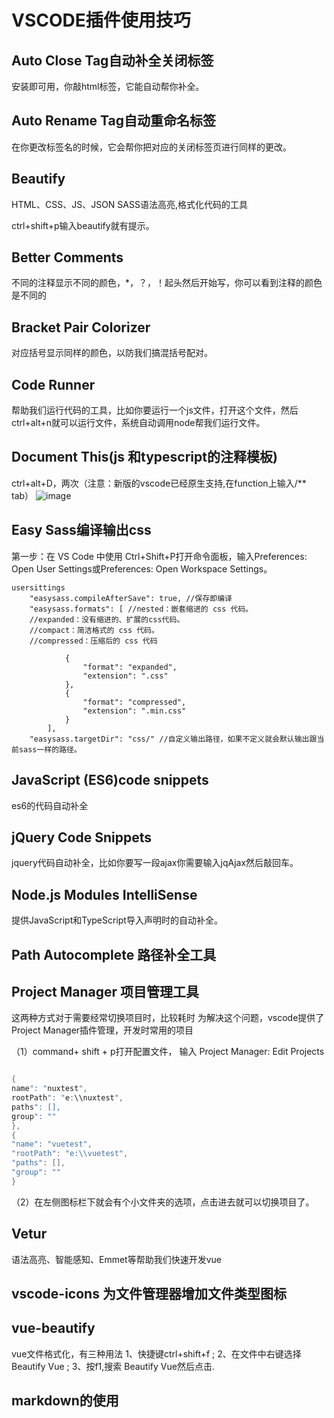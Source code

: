 # VSCODE插件使用技巧

## Auto Close Tag自动补全关闭标签

安装即可用，你敲html标签，它能自动帮你补全。

## Auto Rename Tag自动重命名标签

在你更改标签名的时候，它会帮你把对应的关闭标签页进行同样的更改。

## Beautify

HTML、CSS、JS、JSON SASS语法高亮,格式化代码的工具

ctrl+shift+p输入beautify就有提示。

## Better Comments

不同的注释显示不同的颜色，*，？，！起头然后开始写，你可以看到注释的颜色是不同的

## Bracket Pair Colorizer

对应括号显示同样的颜色，以防我们搞混括号配对。

## Code Runner

帮助我们运行代码的工具，比如你要运行一个js文件，打开这个文件，然后ctrl+alt+n就可以运行文件，系统自动调用node帮我们运行文件。

## Document This(js 和typescript的注释模板)

ctrl+alt+D，两次（注意：新版的vscode已经原生支持,在function上输入/** tab）
![image](https://upload-images.jianshu.io/upload_images/6870630-c0d6f349947f4b52.gif?imageMogr2/auto-orient/strip)

## Easy Sass编译输出css

第一步：在 VS Code 中使用 Ctrl+Shift+P打开命令面板，输入Preferences: Open User Settings或Preferences: Open Workspace Settings。

```ccs
usersittings
    "easysass.compileAfterSave": true, //保存即编译
    "easysass.formats": [ //nested：嵌套缩进的 css 代码。
    //expanded：没有缩进的、扩展的css代码。
    //compact：简洁格式的 css 代码。
    //compressed：压缩后的 css 代码

            {
                "format": "expanded",
                "extension": ".css"
            },
            {
                "format": "compressed",
                "extension": ".min.css"
            }
        ],
    "easysass.targetDir": "css/" //自定义输出路径，如果不定义就会默认输出跟当前sass一样的路径。

```

## JavaScript (ES6)code snippets

es6的代码自动补全

## jQuery Code Snippets

jquery代码自动补全，比如你要写一段ajax你需要输入jqAjax然后敲回车。

## Node.js Modules IntelliSense

提供JavaScript和TypeScript导入声明时的自动补全。

## Path Autocomplete 路径补全工具

## Project Manager 项目管理工具

这两种方式对于需要经常切换项目时，比较耗时
为解决这个问题，vscode提供了Project Manager插件管理，开发时常用的项目

（1）command+ shift + p打开配置文件，
输入 Project Manager: Edit Projects

```java

{
name": "nuxtest",
rootPath": "e:\\nuxtest",
paths": [],
group": ""
},
{
"name": "vuetest",
"rootPath": "e:\\vuetest",
"paths": [],
"group": ""
}


```

（2）在左侧图标栏下就会有个小文件夹的选项，点击进去就可以切换项目了。

## Vetur

语法高亮、智能感知、Emmet等帮助我们快速开发vue

## vscode-icons 为文件管理器增加文件类型图标

## vue-beautify

vue文件格式化，有三种用法
1、快捷键ctrl+shift+f ;
2、在文件中右键选择Beautify Vue ;
3、按f1,搜索 Beautify Vue然后点击.

## markdown的使用
